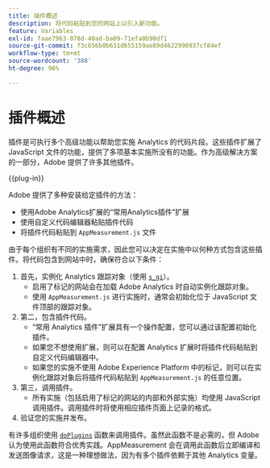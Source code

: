 ```yaml
---
title: 插件概述
description: 将代码粘贴到您的网站上以引入新功能。
feature: Variables
exl-id: faae7963-078d-40ad-ba09-71efa0b90df1
source-git-commit: f3c656b0b631d655159ae89d4622990937cf84ef
workflow-type: tm+mt
source-wordcount: '308'
ht-degree: 96%

---
```


# 插件概述

插件是可执行多个高级功能以帮助您实施 Analytics 的代码片段。这些插件扩展了 JavaScript 文件的功能，提供了多项基本实施所没有的功能。作为高级解决方案的一部分，Adobe 提供了许多其他插件。

{{plug-in}}

Adobe 提供了多种安装给定插件的方法：

* 使用Adobe Analytics扩展的“常用Analytics插件”扩展
* 使用自定义代码编辑器粘贴插件代码
* 将插件代码粘贴到 `AppMeasurement.js` 文件

由于每个组织有不同的实施需求，因此您可以决定在实施中以何种方式包含这些插件。将代码包含到网站中时，确保符合以下条件：

1. 首先，实例化 Analytics 跟踪对象（使用 [`s_gi`](../functions/s-gi.md)）。
   * 启用了标记的网站会在加载 Adobe Analytics 时自动实例化跟踪对象。
   * 使用 `AppMeasurement.js` 进行实施时，通常会初始化位于 JavaScript 文件顶部的跟踪对象。
2. 第二，包含插件代码。
   * “常用 Analytics 插件”扩展具有一个操作配置，您可以通过该配置初始化插件。
   * 如果您不想使用扩展，则可以在配置 Analytics 扩展时将插件代码粘贴到自定义代码编辑器中。
   * 如果您的实施不使用 Adobe Experience Platform 中的标记，则可以在实例化跟踪对象后将插件代码粘贴到 `AppMeasurement.js` 的任意位置。
3. 第三，调用插件。
   * 所有实施（包括启用了标记的网站的内部和外部实施）均使用 JavaScript 调用插件。调用插件时将使用相应插件页面上记录的格式。
4. 验证您的实施并发布。

有许多组织使用 [`doPlugins`](../functions/doplugins.md) 函数来调用插件。虽然此函数不是必需的，但 Adobe 认为使用此函数符合优秀实践。AppMeasurement 会在调用此函数后立即编译和发送图像请求，这是一种理想做法，因为有多个插件依赖于其他 Analytics 变量。
